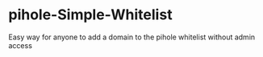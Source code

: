 # pihole-Simple-Whitelist
Easy way for anyone to add a domain to the pihole whitelist without admin access

